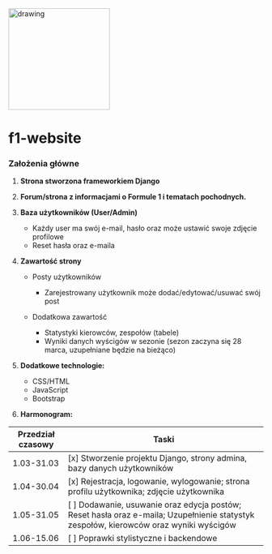 <img src="https://brandingmonitor.pl/wp-content/uploads/2017/11/nowe-logo-formula-1-wersja-pelna.png" alt="drawing" width="200"/>


# f1-website

### Założenia główne

1. **Strona stworzona frameworkiem Django**
1. **Forum/strona z informacjami o Formule 1 i tematach pochodnych.**
1. **Baza użytkowników (User/Admin)**
    * Każdy user ma swój e-mail, hasło oraz może ustawić swoje zdjęcie profilowe
    * Reset hasła oraz e-maila
    
1. **Zawartość strony**
    * Posty użytkowników
        * Zarejestrowany użytkownik może dodać/edytować/usuwać swój post
    
    * Dodatkowa zawartość
        * Statystyki kierowców, zespołów (tabele)
        * Wyniki danych wyścigów w sezonie (sezon zaczyna się 28 marca, uzupełniane będzie na bieżąco)
    
1. **Dodatkowe technologie:**
    * CSS/HTML
    * JavaScript
    * Bootstrap
    
1. **Harmonogram:**

Przedział czasowy | Taski
------------ | -------------
1.03-31.03 | [x] Stworzenie projektu Django, strony admina, bazy danych użytkowników
1.04-30.04 | [x] Rejestracja, logowanie, wylogowanie; strona profilu użytkownika; zdjęcie użytkownika
1.05-31.05 | [ ] Dodawanie, usuwanie oraz edycja postów; Reset hasła oraz e-maila; Uzupełnienie statystyk zespołów, kierowców oraz wyniki wyścigów
1.06-15.06 | [ ] Poprawki stylistyczne i backendowe
